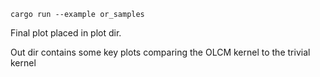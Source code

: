 `cargo run --example or_samples`

Final plot placed in plot dir.

Out dir contains some key plots comparing the OLCM kernel to the trivial kernel